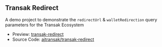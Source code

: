 ## Transak Redirect

A demo project to demonstrate the `redirectUrl` & `walletRedirection` query parameters for the Transak Ecosystem

- Preview: [transak-redirect](https://transak-redirect.vercel.app/)
- Source Code: [ajtransak/transak-redirect](https://github.com/ajtransak/transak-redirect)
